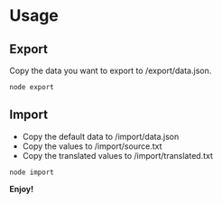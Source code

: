 # Usage

## Export
Copy the data you want to export to /export/data.json.
```
node export
```

## Import
* Copy the default data to /import/data.json
* Copy the values to /import/source.txt
* Copy the translated values to /import/translated.txt
```
node import
```

**Enjoy!**
